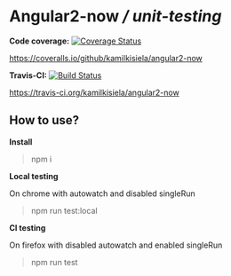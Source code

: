 Angular2-now */ unit-testing*
=============================

**Code coverage:** [![Coverage Status](https://coveralls.io/repos/kamilkisiela/angular2-now/badge.svg?branch=feature%2Funit-tests&service=github)](https://coveralls.io/github/kamilkisiela/angular2-now?branch=feature%2Funit-tests)

https://coveralls.io/github/kamilkisiela/angular2-now

**Travis-CI:** [![Build Status](https://travis-ci.org/kamilkisiela/angular2-now.svg?branch=feature%2Funit-tests)](https://travis-ci.org/kamilkisiela/angular2-now)

https://travis-ci.org/kamilkisiela/angular2-now

How to use?
-----------

**Install**

> npm i

**Local testing**

On chrome with autowatch and disabled singleRun

> npm run test:local

**CI testing**

On firefox with disabled autowatch and enabled singleRun

> npm run test
